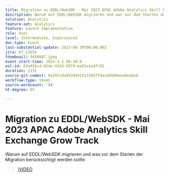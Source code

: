 ```yaml
---
title: Migration zu EDDL/WebSDK - Mai 2023 APAC Adobe Analytics Skill Exchange Grow Track
description: Warum auf EDDL/WebSDK migrieren und was vor dem Starten der Migration berücksichtigt werden sollte
solution: Analytics
feature-set: Analytics
feature: Launch Implementation
role: User
level: Intermediate, Experienced
doc-type: Event
last-substantial-update: 2023-06-30T00:00:00Z
jira: KT-13554
thumbnail: 3420947.jpeg
event-start-time: 2023-5-1 08:30-8
exl-id: 63a02bc4-654e-42d3-95f9-ee91a1adfc52
duration: 2131
source-git-commit: 9a297cda953d4414131657f9ac84580aea0eabeb
workflow-type: tm+mt
source-wordcount: '54'
ht-degree: 0%

---
```


# Migration zu EDDL/WebSDK - Mai 2023 APAC Adobe Analytics Skill Exchange Grow Track

Warum auf EDDL/WebSDK migrieren und was vor dem Starten der Migration berücksichtigt werden sollte

>[!VIDEO](https://video.tv.adobe.com/v/3420947/?learn=on)
